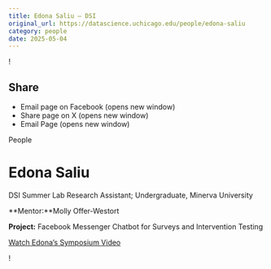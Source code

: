 ```yaml
---
title: Edona Saliu – DSI
original_url: https://datascience.uchicago.edu/people/edona-saliu
category: people
date: 2025-05-04
---
```


<!-- Table-like structure detected -->

!

## Share

* Email page on Facebook (opens new window)
* Share page on X (opens new window)
* Email Page (opens new window)

<!-- Table-like structure detected -->

People

# Edona Saliu

DSI Summer Lab Research Assistant; Undergraduate, Minerva University

**Mentor:**Molly Offer-Westort

**Project:** Facebook Messenger Chatbot for Surveys and Intervention Testing

[Watch Edona’s Symposium Video](https://youtu.be/vYYlR2QMs9c)

!